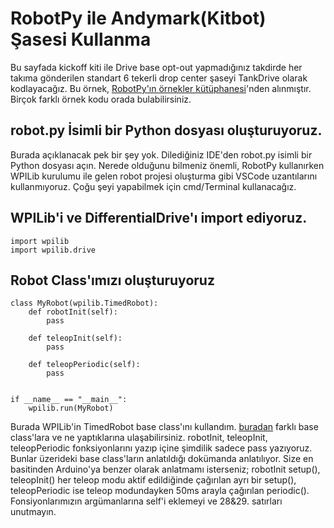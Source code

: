 # RobotPy ile Andymark(Kitbot) Şasesi Kullanma
Bu sayfada kickoff kiti ile Drive base opt-out yapmadığınız takdirde her takıma gönderilen standart 6 tekerli drop center şaseyi TankDrive olarak kodlayacağız.
Bu örnek, [RobotPy'ın örnekler kütüphanesi](https://github.com/robotpy/examples/blob/main/arcade-drive/robot.py)'nden alınmıştır. Birçok farklı örnek kodu orada bulabilirsiniz.

## robot.py İsimli bir Python dosyası oluşturuyoruz.
Burada açıklanacak pek bir şey yok. Dilediğiniz IDE'den robot.py isimli bir Python dosyası açın. Nerede olduğunu bilmeniz önemli, RobotPy kullanırken WPILib kurulumu ile gelen robot projesi oluşturma gibi VSCode uzantılarını kullanmıyoruz. Çoğu şeyi yapabilmek için cmd/Terminal kullanacağız.

## WPILib'i ve DifferentialDrive'ı import ediyoruz.

```
import wpilib
import wpilib.drive
```

## Robot Class'ımızı oluşturuyoruz
```
class MyRobot(wpilib.TimedRobot):
    def robotInit(self):
        pass

    def teleopInit(self):
        pass

    def teleopPeriodic(self):
        pass


if __name__ == "__main__":
    wpilib.run(MyRobot)
```

Burada WPILib'in TimedRobot base class'ını kullandım. [buradan](../frc-java-temelleri/frc-java-temelleri.md) farklı base class'lara ve ne yaptıklarına ulaşabilirsiniz. robotInit, teleopInit, teleopPeriodic fonksiyonlarını yazıp içine şimdilik sadece pass yazıyoruz. Bunlar üzerideki base class'ların anlatıldığı dokümanda anlatılıyor. Size en basitinden Arduino'ya benzer olarak anlatmamı isterseniz; robotInit setup(), teleopInit() her teleop modu aktif edildiğinde çağırılan ayrı bir setup(), teleopPeriodic ise teleop modundayken 50ms arayla çağırılan periodic(). Fonsiyonlarımızın argümanlarına self'i eklemeyi ve 28&29. satırları unutmayın.
